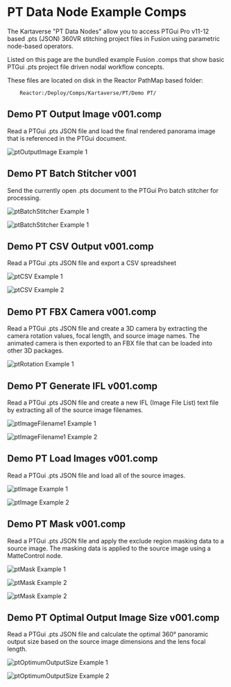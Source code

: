# PT Data Node Example Comps

The Kartaverse "PT Data Nodes" allow you to access PTGui Pro v11-12 based .pts (JSON) 360VR stitching project files in Fusion using parametric node-based operators.

Listed on this page are the bundled example Fusion .comps that show basic PTGui .pts project file driven nodal workflow concepts.

These files are located on disk in the Reactor PathMap based folder:

        Reactor:/Deploy/Comps/Kartaverse/PT/Demo PT/

## Demo PT Output Image v001.comp

Read a PTGui .pts JSON file and load the final rendered panorama image that is referenced in the PTGui document.

![ptOutputImage Example 1](images/comp-Demo-PT-Output-Image.png)

## Demo PT Batch Stitcher v001

Send the currently open .pts document to the PTGui Pro batch stitcher for processing.

![ptBatchStitcher Example 1](images/comp-Demo-PT-Batch-Stitcher-1.png)

![ptBatchStitcher Example 1](images/comp-Demo-PT-Batch-Stitcher-2.png)

## Demo PT CSV Output v001.comp

Read a PTGui .pts JSON file and export a CSV spreadsheet

![ptCSV Example 1](images/comp-Demo-PT-CSV-Output-1.png)

![ptCSV Example 2](images/comp-Demo-PT-CSV-Output-2.png)

## Demo PT FBX Camera v001.comp

Read a PTGui .pts JSON file and create a 3D camera by extracting the camera rotation values, focal length, and source image names. The animated camera is then exported to an FBX file that can be loaded into other 3D packages.

![ptRotation Example 1](images/comp-Demo-PT-FBX-Camera.png)

## Demo PT Generate IFL v001.comp

Read a PTGui .pts JSON file and create a new IFL (Image File List) text file by extracting all of the source image filenames.

![ptImageFilename1 Example 1](images/comp-Demo-PT-Generate-IFL-1.png)

![ptImageFilename1 Example 2](images/comp-Demo-PT-Generate-IFL-2.png)

## Demo PT Load Images v001.comp

Read a PTGui .pts JSON file and load all of the source images.

![ptImage Example 1](images/comp-Demo-PT-Load-Images-1.png)

![ptImage Example 2](images/comp-Demo-PT-Load-Images-2.png)

## Demo PT Mask v001.comp

Read a PTGui .pts JSON file and apply the exclude region masking data to a source image. The masking data is applied to the source image using a MatteControl node.

![ptMask Example 1](images/comp-Demo-PT-Mask-1.png)

![ptMask Example 2](images/comp-Demo-PT-Mask-2.png)

![ptMask Example 2](images/comp-Demo-PT-Mask-3.jpg)

## Demo PT Optimal Output Image Size v001.comp

Read a PTGui .pts JSON file and calculate the optimal 360° panoramic output size based on the source image dimensions and the lens focal length.

![ptOptimumOutputSize Example 1](images/comp-Demo-PT-Optimal-Output-Image-Size-1.png)

![ptOptimumOutputSize Example 2](images/comp-Demo-PT-Optimal-Output-Image-Size-2.png)

